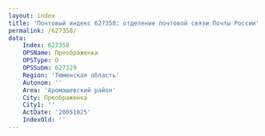 ```yaml
---
layout: index
title: 'Почтовый индекс 627358: отделение почтовой связи Почты России'
permalink: /627358/
data:
    Index: 627358
    OPSName: Преображенка
    OPSType: О
    OPSSubm: 627329
    Region: 'Тюменская область'
    Autonom: ''
    Area: 'Аромашевский район'
    City: Преображенка
    City1: ''
    ActDate: '20051025'
    IndexOld: ''
---
```

